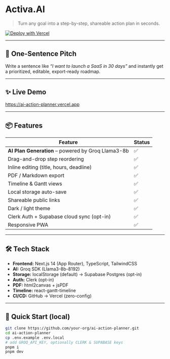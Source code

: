 # Activa.AI
> Turn any goal into a step-by-step, shareable action plan in seconds.

[![Deploy with Vercel](https://vercel.com/button)](https://vercel.com/new/clone?repository-url=https://github.com/your-org/ai-action-planner)

---

## 🚀 One-Sentence Pitch
Write a sentence like *“I want to launch a SaaS in 30 days”* and instantly get a prioritized, editable, export-ready roadmap.

---

## ✨ Live Demo
https://ai-action-planner.vercel.app

---

## 📦 Features

| Feature | Status |
|---------|--------|
| **AI Plan Generation** – powered by Groq Llama3-8b | ✅ |
| Drag-and-drop step reordering | ✅ |
| Inline editing (title, hours, deadline) | ✅ |
| PDF / Markdown export | ✅ |
| Timeline & Gantt views | ✅ |
| Local storage auto-save | ✅ |
| Shareable public links | ✅ |
| Dark / light theme | ✅ |
| Clerk Auth + Supabase cloud sync (opt-in) | ✅ |
| Responsive PWA | ✅ |

---

## 🛠️ Tech Stack

- **Frontend:** Next.js 14 (App Router), TypeScript, TailwindCSS  
- **AI:** Groq SDK (Llama3-8b-8192)  
- **Storage:** localStorage (default) → Supabase Postgres (opt-in)  
- **Auth:** Clerk (opt-in)  
- **PDF:** html2canvas + jsPDF  
- **Timeline:** react-gantt-timeline  
- **CI/CD:** GitHub → Vercel (zero-config)

---

## 📁 Quick Start (local)

```bash
git clone https://github.com/your-org/ai-action-planner.git
cd ai-action-planner
cp .env.example .env.local
# add GROQ_API_KEY, optionally CLERK & SUPABASE keys
pnpm i
pnpm dev